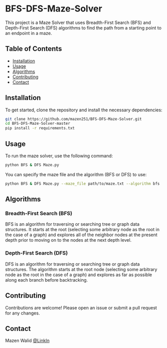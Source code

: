 
# BFS-DFS-Maze-Solver

This project is a Maze Solver that uses Breadth-First Search (BFS) and Depth-First Search (DFS) algorithms to find the path from a starting point to an endpoint in a maze.

## Table of Contents

- [Installation](#installation)
- [Usage](#usage)
- [Algorithms](#algorithms)
- [Contributing](#contributing)
- [Contact](#contact)

## Installation

To get started, clone the repository and install the necessary dependencies:

```bash
git clone https://github.com/mazen251/BFS-DFS-Maze-Solver.git
cd BFS-DFS-Maze-Solver-master
pip install -r requirements.txt
```

## Usage

To run the maze solver, use the following command:

```bash
python BFS & DFS Maze.py
```

You can specify the maze file and the algorithm (BFS or DFS) to use:

```bash
python BFS & DFS Maze.py --maze_file path/to/maze.txt --algorithm bfs
```

## Algorithms

### Breadth-First Search (BFS)

BFS is an algorithm for traversing or searching tree or graph data structures. It starts at the root (selecting some arbitrary node as the root in the case of a graph) and explores all of the neighbor nodes at the present depth prior to moving on to the nodes at the next depth level.

### Depth-First Search (DFS)

DFS is an algorithm for traversing or searching tree or graph data structures. The algorithm starts at the root node (selecting some arbitrary node as the root in the case of a graph) and explores as far as possible along each branch before backtracking.

## Contributing

Contributions are welcome! Please open an issue or submit a pull request for any changes.

## Contact

Mazen Walid [@LinkIn](https://www.linkedin.com/in/mazen-walid-225582208/)
